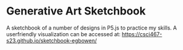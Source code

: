 # Generative Art Sketchbook

A sketchbook of a number of designs in P5.js to practice my skills. A userfriendly visualization can be accessed at: https://csci467-s23.github.io/sketchbook-egbowen/ 
